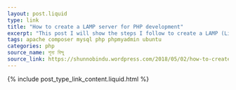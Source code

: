 ```yaml
---
layout: post.liquid
type: link
title: "How to create a LAMP server for PHP development"
excerpt: "This post I will show the steps I follow to create a LAMP (Linux, Apache, MySql & PHP) server for PHP development."
tags: apache composer mysql php phpmyadmin ubuntu
categories: php
source_name: শূন্য বিন্দু
source_link: https://shunnobindu.wordpress.com/2018/05/02/how-to-create-a-lamp-server-for-php-development/
---
```


{% include post_type_link_content.liquid.html %}